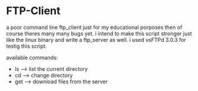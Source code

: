 # FTP-Client
a poor command line ftp_client just for my educational porposes then of course theres many many bugs yet.
i intend to make this script stronger just like the linux binary and write a ftp_server as well.
i used vsFTPd 3.0.3 for testig this script.

available commands:
- ls --> list the current directory
- cd --> change directory
- get --> download files from the server






